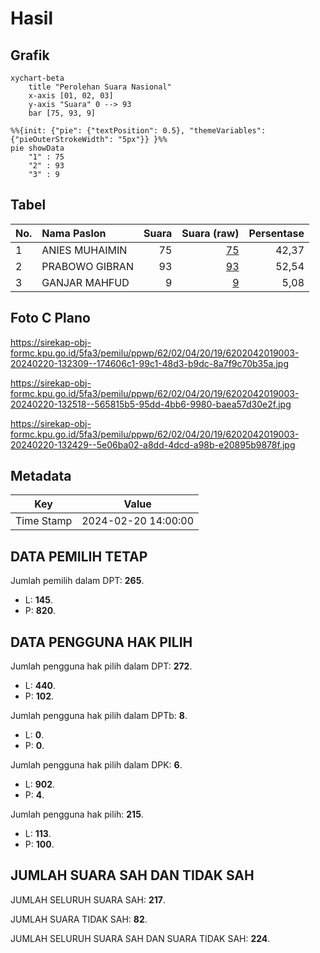# Hasil

## Grafik

```mermaid
xychart-beta
    title "Perolehan Suara Nasional"
    x-axis [01, 02, 03]
    y-axis "Suara" 0 --> 93
    bar [75, 93, 9]
```

```mermaid
%%{init: {"pie": {"textPosition": 0.5}, "themeVariables": {"pieOuterStrokeWidth": "5px"}} }%%
pie showData
    "1" : 75
    "2" : 93
    "3" : 9
```

## Tabel

| No. | Nama Paslon    | Suara | Suara (raw) | Persentase |
|:--- |:-------------- | -----:| -----------:| ----------:|
| 1   | ANIES MUHAIMIN | 75    | [75][p-1]   | 42,37      |
| 2   | PRABOWO GIBRAN | 93    | [93][p-2]   | 52,54      |
| 3   | GANJAR MAHFUD  | 9     | [9][p-3]    | 5,08       |


[p-1]: https://github.com/gigit-pemilu/pemilu-2024/blob/main/pilpres/hitung-suara/sub/62-kalimantan-tengah/sub/02-kotawaringin-timur/sub/04-parenggean/sub/2019-bajarau/sub/003-tps/sub/paslon-1.txt
[p-2]: https://github.com/gigit-pemilu/pemilu-2024/blob/main/pilpres/hitung-suara/sub/62-kalimantan-tengah/sub/02-kotawaringin-timur/sub/04-parenggean/sub/2019-bajarau/sub/003-tps/sub/paslon-2.txt
[p-3]: https://github.com/gigit-pemilu/pemilu-2024/blob/main/pilpres/hitung-suara/sub/62-kalimantan-tengah/sub/02-kotawaringin-timur/sub/04-parenggean/sub/2019-bajarau/sub/003-tps/sub/paslon-3.txt

## Foto C Plano

https://sirekap-obj-formc.kpu.go.id/5fa3/pemilu/ppwp/62/02/04/20/19/6202042019003-20240220-132309--174606c1-99c1-48d3-b9dc-8a7f9c70b35a.jpg

https://sirekap-obj-formc.kpu.go.id/5fa3/pemilu/ppwp/62/02/04/20/19/6202042019003-20240220-132518--565815b5-95dd-4bb6-9980-baea57d30e2f.jpg

https://sirekap-obj-formc.kpu.go.id/5fa3/pemilu/ppwp/62/02/04/20/19/6202042019003-20240220-132429--5e06ba02-a8dd-4dcd-a98b-e20895b9878f.jpg


## Metadata

| Key        | Value               |
| ---------- | ------------------- |
| Time Stamp | 2024-02-20 14:00:00 |


## DATA PEMILIH TETAP

Jumlah pemilih dalam DPT: **265**.
 * L: **145**.
 * P: **820**.

## DATA PENGGUNA HAK PILIH

Jumlah pengguna hak pilih dalam DPT: **272**.
 * L: **440**.
 * P: **102**.

Jumlah pengguna hak pilih dalam DPTb: **8**.
 * L: **0**.
 * P: **0**.

Jumlah pengguna hak pilih dalam DPK: **6**.
 * L: **902**.
 * P: **4**.

Jumlah pengguna hak pilih: **215**.
 * L: **113**.
 * P: **100**.

## JUMLAH SUARA SAH DAN TIDAK SAH

JUMLAH SELURUH SUARA SAH: **217**.

JUMLAH SUARA TIDAK SAH: **82**.

JUMLAH SELURUH SUARA SAH DAN SUARA TIDAK SAH: **224**.


